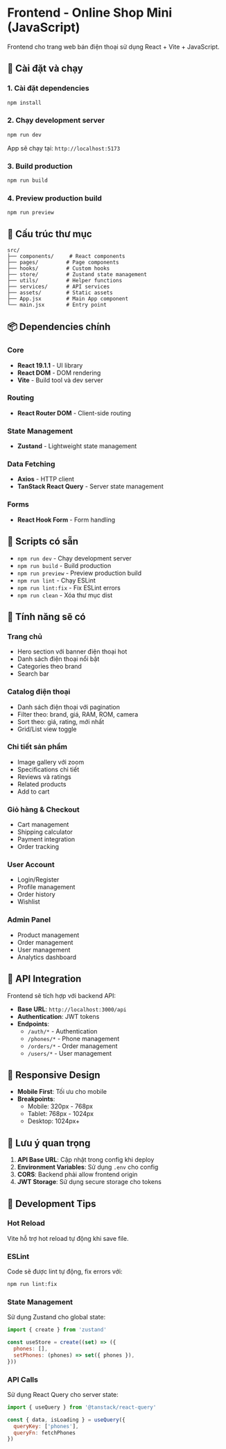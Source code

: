 # Frontend - Online Shop Mini (JavaScript)

Frontend cho trang web bán điện thoại sử dụng React + Vite + JavaScript.

## 🚀 Cài đặt và chạy

### 1. Cài đặt dependencies
```bash
npm install
```

### 2. Chạy development server
```bash
npm run dev
```
App sẽ chạy tại: `http://localhost:5173`

### 3. Build production
```bash
npm run build
```

### 4. Preview production build
```bash
npm run preview
```

## 📁 Cấu trúc thư mục

```
src/
├── components/     # React components
├── pages/         # Page components
├── hooks/         # Custom hooks
├── store/         # Zustand state management
├── utils/         # Helper functions
├── services/      # API services
├── assets/        # Static assets
├── App.jsx        # Main App component
└── main.jsx       # Entry point
```

## 📦 Dependencies chính

### Core
- **React 19.1.1** - UI library
- **React DOM** - DOM rendering
- **Vite** - Build tool và dev server

### Routing
- **React Router DOM** - Client-side routing

### State Management
- **Zustand** - Lightweight state management

### Data Fetching
- **Axios** - HTTP client
- **TanStack React Query** - Server state management

### Forms
- **React Hook Form** - Form handling

## 🔧 Scripts có sẵn

- `npm run dev` - Chạy development server
- `npm run build` - Build production
- `npm run preview` - Preview production build
- `npm run lint` - Chạy ESLint
- `npm run lint:fix` - Fix ESLint errors
- `npm run clean` - Xóa thư mục dist

## 🎨 Tính năng sẽ có

### Trang chủ
- Hero section với banner điện thoại hot
- Danh sách điện thoại nổi bật
- Categories theo brand
- Search bar

### Catalog điện thoại
- Danh sách điện thoại với pagination
- Filter theo: brand, giá, RAM, ROM, camera
- Sort theo: giá, rating, mới nhất
- Grid/List view toggle

### Chi tiết sản phẩm
- Image gallery với zoom
- Specifications chi tiết
- Reviews và ratings
- Related products
- Add to cart

### Giỏ hàng & Checkout
- Cart management
- Shipping calculator
- Payment integration
- Order tracking

### User Account
- Login/Register
- Profile management
- Order history
- Wishlist

### Admin Panel
- Product management
- Order management
- User management
- Analytics dashboard

## 🔗 API Integration

Frontend sẽ tích hợp với backend API:

- **Base URL**: `http://localhost:3000/api`
- **Authentication**: JWT tokens
- **Endpoints**:
  - `/auth/*` - Authentication
  - `/phones/*` - Phone management
  - `/orders/*` - Order management
  - `/users/*` - User management

## 📱 Responsive Design

- **Mobile First**: Tối ưu cho mobile
- **Breakpoints**:
  - Mobile: 320px - 768px
  - Tablet: 768px - 1024px
  - Desktop: 1024px+

## 🚨 Lưu ý quan trọng

1. **API Base URL**: Cập nhật trong config khi deploy
2. **Environment Variables**: Sử dụng `.env` cho config
3. **CORS**: Backend phải allow frontend origin
4. **JWT Storage**: Sử dụng secure storage cho tokens

## 🔧 Development Tips

### Hot Reload
Vite hỗ trợ hot reload tự động khi save file.

### ESLint
Code sẽ được lint tự động, fix errors với:
```bash
npm run lint:fix
```

### State Management
Sử dụng Zustand cho global state:
```javascript
import { create } from 'zustand'

const useStore = create((set) => ({
  phones: [],
  setPhones: (phones) => set({ phones }),
}))
```

### API Calls
Sử dụng React Query cho server state:
```javascript
import { useQuery } from '@tanstack/react-query'

const { data, isLoading } = useQuery({
  queryKey: ['phones'],
  queryFn: fetchPhones
})
```